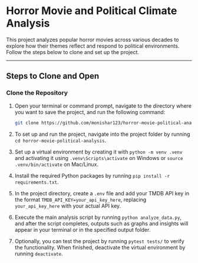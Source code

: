 # Horror Movie and Political Climate Analysis

This project analyzes popular horror movies across various decades to explore how their themes reflect and respond to political environments. Follow the steps below to clone and set up the project.

---

## Steps to Clone and Open

### Clone the Repository
1. Open your terminal or command prompt, navigate to the directory where you want to save the project, and run the following command:  
   ```bash
   git clone https://github.com/monishar123/horror-movie-political-analysis.git

2. To set up and run the project, navigate into the project folder by running `cd horror-movie-political-analysis`. 

3. Set up a virtual environment by creating it with `python -m venv .venv` and activating it using `.venv\Scripts\activate` on Windows or `source .venv/bin/activate` on Mac/Linux. 

4. Install the required Python packages by running `pip install -r requirements.txt`. 

5. In the project directory, create a `.env` file and add your TMDB API key in the format `TMDB_API_KEY=your_api_key_here`, replacing `your_api_key_here` with your actual API key. 

6. Execute the main analysis script by running `python analyze_data.py`, and after the script completes, outputs such as graphs and insights will appear in your terminal or in the specified output folder. 

7. Optionally, you can test the project by running `pytest tests/` to verify the functionality. When finished, deactivate the virtual environment by running `deactivate`.
